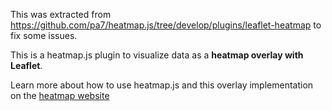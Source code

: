 This was extracted from https://github.com/pa7/heatmap.js/tree/develop/plugins/leaflet-heatmap to fix some issues.

This is a heatmap.js plugin to visualize data as a **heatmap overlay with Leaflet**.

Learn more about how to use heatmap.js and this overlay implementation on the [heatmap website](https://www.patrick-wied.at/static/heatmapjs/?utm_source=npm_leaflet&utm_medium=web)

